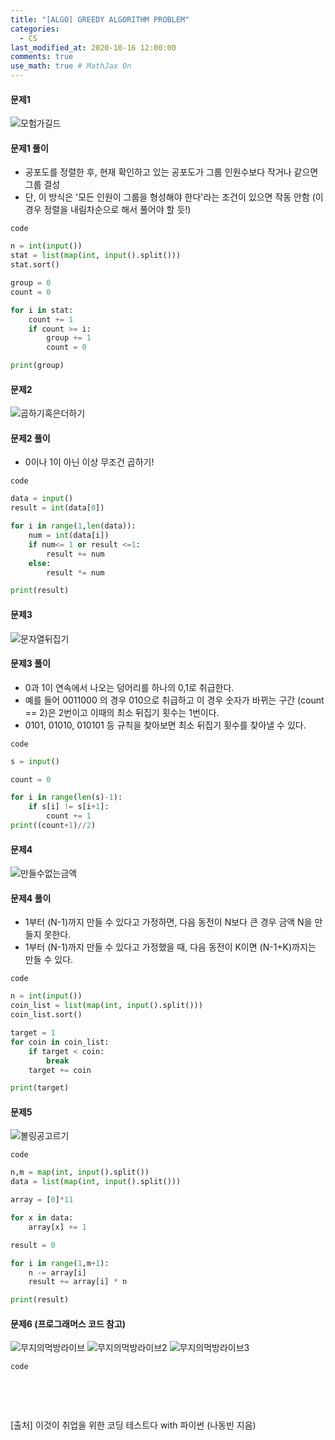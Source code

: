 ```yaml
---
title: "[ALGO] GREEDY ALGORITHM PROBLEM"
categories: 
  - CS
last_modified_at: 2020-10-16 12:00:00
comments: true
use_math: true # MathJax On
---
```


#### 문제1

![모험가길드](https://user-images.githubusercontent.com/62474292/100349922-7be17700-302c-11eb-94ff-ada05544449f.JPG)

#### 문제1 풀이
- 공포도를 정렬한 후, 현재 확인하고 있는 공포도가 그룹 인원수보다 작거나 같으면 그룹 결성
- 단, 이 방식은 '모든 인원이 그룹을 형성해야 한다'라는 조건이 있으면 작동 안함 (이 경우 정렬을 내림차순으로 해서 풀어야 할 듯!)

`code`
```py
n = int(input())
stat = list(map(int, input().split()))
stat.sort()

group = 0
count = 0

for i in stat:
	count += 1
	if count >= i:
		group += 1
		count = 0

print(group)
```
#### 문제2
![곱하기혹은더하기](https://user-images.githubusercontent.com/62474292/100349936-7f74fe00-302c-11eb-962b-ac40dbad2bf6.JPG)

#### 문제2 풀이
- 0이나 1이 아닌 이상 무조건 곱하기!

`code`
```py
data = input()
result = int(data[0])

for i in range(1,len(data)):
	num = int(data[i])
	if num<= 1 or result <=1:
		result += num
	else:
		result *= num

print(result)
```

#### 문제3
![문자열뒤집기](https://user-images.githubusercontent.com/62474292/100360584-72600b00-303c-11eb-8ad4-e73df2f4f297.JPG)

#### 문제3 풀이
- 0과 1이 연속에서 나오는 덩어리를 하나의 0,1로 취급한다.
- 예를 들어 0011000 의 경우 010으로 취급하고 이 경우 숫자가 바뀌는 구간 (count == 2)은 2번이고 이때의 최소 뒤집기 횟수는 1번이다.
- 0101, 01010, 010101 등 규칙을 찾아보면 최소 뒤집기 횟수를 찾아낼 수 있다.

`code`
```py
s = input()

count = 0

for i in range(len(s)-1):
    if s[i] != s[i+1]:
        count += 1
print((count+1)//2)
```

#### 문제4
![만들수없는금액](https://user-images.githubusercontent.com/62474292/100365437-d4237380-3042-11eb-81be-9f16e7cb2155.JPG)

#### 문제4 풀이
- 1부터 (N-1)까지 만들 수 있다고 가정하면, 다음 동전이 N보다 큰 경우 금액 N을 만들지 못한다.
- 1부터 (N-1)까지 만들 수 있다고 가정했을 때, 다음 동전이 K이면 (N-1+K)까지는 만들 수 있다.

`code`
```py
n = int(input())
coin_list = list(map(int, input().split()))
coin_list.sort()

target = 1
for coin in coin_list:
	if target < coin:
		break
	target += coin

print(target)
```

#### 문제5
![볼링공고르기](https://user-images.githubusercontent.com/62474292/100397105-723b2c00-308b-11eb-8cbc-f5db7156c688.JPG)

`code`
```py
n,m = map(int, input().split())
data = list(map(int, input().split()))

array = [0]*11

for x in data:
	array[x] += 1

result = 0

for i in range(1,m+1):
	n -= array[i]
	result += array[i] * n

print(result)
```

#### 문제6 (프로그래머스 코드 참고)
![무지의먹방라이브](https://user-images.githubusercontent.com/62474292/102010627-992f7880-3d82-11eb-989d-b8e476180d40.JPG)
![무지의먹방라이브2](https://user-images.githubusercontent.com/62474292/102010624-97fe4b80-3d82-11eb-8ee2-f732501a4949.JPG)
![무지의먹방라이브3](https://user-images.githubusercontent.com/62474292/102010626-992f7880-3d82-11eb-9e23-8dea1baa02d1.JPG)

`code`
```py

```
<br><br>

[출처] 이것이 취업을 위한 코딩 테스트다 with 파이썬 (나동빈 지음)
